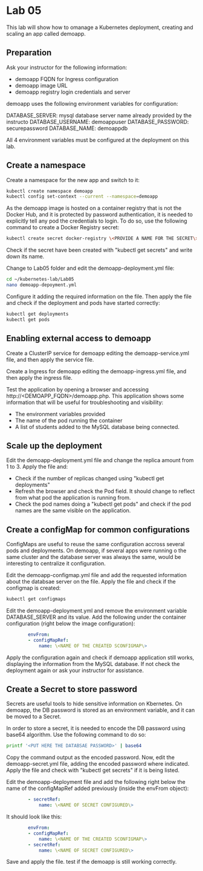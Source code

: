 # Lab 05

This lab will show how to omanage a Kubernetes deployment, creating and scaling an app called demoapp.

## Preparation

Ask your instructor for the following information:

* demoapp FQDN for Ingress configuration
* demoapp image URL
* demoapp registry login credentials and server

demoapp uses the following environment variables for configuration:

DATABASE_SERVER: mysql database server name already provided by the instructo
DATABASE_USERNAME: demoappuser
DATABASE_PASSWORD: securepassword
DATABASE_NAME: demoappdb

All 4 environment variables must be configured at the deployment on this lab.

## Create a namespace 

Create a namespace for the new app and switch to it:

```bash
kubectl create namespace demoapp
kubectl config set-context --current --namespace=demoapp
```

As the demoapp image is hosted on a container registry that is not the Docker Hub, and it is protected by password authentication, it is needed to explicitly tell any pod the credentials to login. To do so, use the following command to create a Docker Registry secret:

```bash
kubectl create secret docker-registry \<PROVIDE A NAME FOR THE SECRET\> --docker-server=\<DOCKER_REGISTRY_SERVER\> --docker-username=\<DOCKER_REGISTRY_USERNAME\> --docker-password=\<DOCKER_REGISTRY_PASSWORD\>
```

Check if the secret have been created with "kubectl get secrets" and write down its name.

Change to Lab05 folder and edit the demoapp-deployment.yml file:

```bash
cd ~/kubernetes-lab/Lab05
nano demoapp-depoyment.yml
```

Configure it adding the required information on the file. Then apply the file and check if the deployment and pods have started correctly:

```bash
kubectl get deployments
kubectl get pods
```

## Enabling external access to demoapp

Create a ClusterIP service for demoapp editing the demoapp-service.yml file, and then apply the service file.

Create a Ingress for demoapp editing the demoapp-ingress.yml file, and then apply the ingress file.

Test the application by opening a browser and accessing http://\<DEMOAPP_FQDN\>/demoapp.php. This application shows some information that will be useful for troubleshooting and visibility:

* The environment variables provided
* The name of the pod running the container
* A list of students added to the MySQL database being connected.

## Scale up the deployment

Edit the demoapp-deployment.yml file and change the replica amount from 1 to 3. Apply the file and:

* Check if the number of replicas changed using "kubectl get deployments"
* Refresh the browser and check the Pod field. It should change to reflect from what pod the application is running from.
* Check the pod names doing a "kubectl get pods" and check if the pod names are the same visible on the application.

## Create a configMap for common configurations

ConfigMaps are useful to reuse the same configuration accross several pods and deployments. On demoapp, if several apps were running o the same cluster and the database server was always the same, would be interesting to centralize it configuration.

Edit the demoapp-configmap.yml file and add the requested information about the databsae server on the file. Apply the file and check if the configmap is created:

```bash
kubectl get configmaps
```

Edit the demoapp-deployment.yml and remove the environment variable DATABASE_SERVER and its value. Add the following under the container configuration (right below the image configuration):

```yaml
        envFrom:
        - configMapRef:
            name: \<NAME OF THE CREATED SCONFIGMAP\>
```

Apply the configuration again and check if demoapp application still works, displaying the information from the MySQL database. If not check the deployment again or ask your instructor for assistance.

## Create a Secret to store password

Secrets are useful tools to hide sensitive information on Kbernetes. On demoapp, the DB password is stored as an environment variable, and it can be moved to a Secret.

In order to store a secret, it is needed to encode the DB password using base64 algorithm. Use the following command to do so:

```bash
printf '<PUT HERE THE DATABSAE PASSWORD>' | base64
```

Copy the command output as the encoded password. Now, edit the demoapp-secret.yml file, adding the encoded password where indicated. Apply the file and check with "kubectl get secrets" if it is being listed.

Edit the demoapp-deployment file and add the following right below the name of the configMapRef added previously (inside the envFrom object):

```yaml
        - secretRef:
            name: \<NAME OF SECRET CONFIGURED\>
```

It should look like this:

```yaml
        envFrom:
        - configMapRef:
            name: \<NAME OF THE CREATED SCONFIGMAP\>
        - secretRef:
            name: \<NAME OF SECRET CONFIGURED\>

```

Save and apply the file. test if the demoapp is still working correctly.
